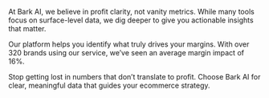 At Bark AI, we believe in profit clarity, not vanity metrics. While many tools focus on surface-level data, we dig deeper to give you actionable insights that matter. 

Our platform helps you identify what truly drives your margins. With over 320 brands using our service, we’ve seen an average margin impact of 16%. 

Stop getting lost in numbers that don’t translate to profit. Choose Bark AI for clear, meaningful data that guides your ecommerce strategy.
